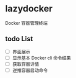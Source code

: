 # lazydocker

Docker 容器管理终端

## todo List

- [ ] 界面展示
- [ ] 显示基本 Docker cli 命令结果
- [ ] 获取容器详情
- [ ] 逆推容器启动命令
